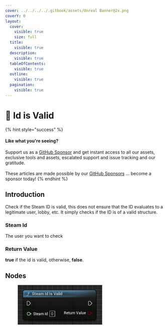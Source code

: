 ```yaml
---
cover: ../../../../.gitbook/assets/Unreal Banner@2x.png
coverY: 0
layout:
  cover:
    visible: true
    size: full
  title:
    visible: true
  description:
    visible: true
  tableOfContents:
    visible: true
  outline:
    visible: true
  pagination:
    visible: true
---
```


# 🔵 Id is Valid

{% hint style="success" %}
#### Like what you're seeing?

Support us as a [GitHub Sponsor](../../../../become-a-sponsor/) and get instant access to all our assets, exclusive tools and assets, escalated support and issue tracking and our gratitude.\
\
These articles are made possible by our [GitHub Sponsors](../../../../become-a-sponsor/) ... become a sponsor today!
{% endhint %}

## Introduction

Check if the Steam ID is valid, this does not ensure that the ID evaluates to a legitimate user, lobby, etc. It simply checks if the ID is of a valid structure.

### Steam Id

The user you want to check

### Return Value

**true** if the id is valid, otherwise, **false**.

## Nodes

<figure><img src="../../../../.gitbook/assets/image (384).png" alt=""><figcaption></figcaption></figure>

